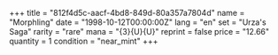+++
title = "812f4d5c-aacf-4bd8-849d-80a357a7804d"
name = "Morphling"
date = "1998-10-12T00:00:00Z"
lang = "en"
set = "Urza's Saga"
rarity = "rare"
mana = "{3}{U}{U}"
reprint = false
price = "12.66"
quantity = 1
condition = "near_mint"
+++
